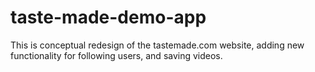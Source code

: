 # taste-made-demo-app

This is conceptual redesign of the tastemade.com website, adding new functionality for following users, and saving videos. 


